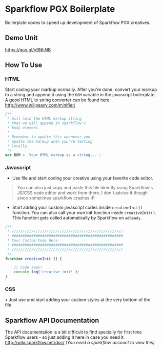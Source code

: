 # Sparkflow PGX Boilerplate
Boilerplate codes to speed up development of Sparkflow PGX creatives.

## Demo Unit
https://goo.gl/yBNhNB

## How To Use

### HTML
Start coding your markup normally. After you're done, convert your markup to a string and append it using the `DOM` variable in the javascript boilerplate.
A good HTML to string converter can be found here: http://www.willpeavy.com/minifier/

```javascript
/**
 * Will hold the HTML markup string
 * that we will append in sparkflow's
 * body element.
 *
 * Remember to update this whenever you
 * update the markup when you're testing
 * locally.
 */
var DOM = 'Your HTML markup as a string...';
```

### Javascript
* Use file and start coding your creative using your favorite code editor.
> You can also just copy and paste this file directly using Sparkflow's JS/CSS code editor and work from there. I don't advice it though since sometimes sparkflow crashes :P

* Start adding your custom javascript codes inside `creativeInit()` function. You can also call your own init function inside `creativeInit()`. This function gets called automatically by Sparkflow on `adReady`.
```javascript
/**
 * ///////////////////////////////////////////////////
 * ###################################################
 * Your Custom Code Here
 * ###################################################
 * ///////////////////////////////////////////////////
 */
function creativeInit () {

	// Code away!
	console.log('creative init!');
}
```

### CSS
• Just use and start adding your custom styles at the very bottom of the file.

## Sparkflow API Documentation
The API documentation is a bit difficult to find specially for first time Sparkflow users - so just adding it here in case you need it. http://wiki.sparkflow.net/doc/ *(You need a sparkflow account to view this).*
